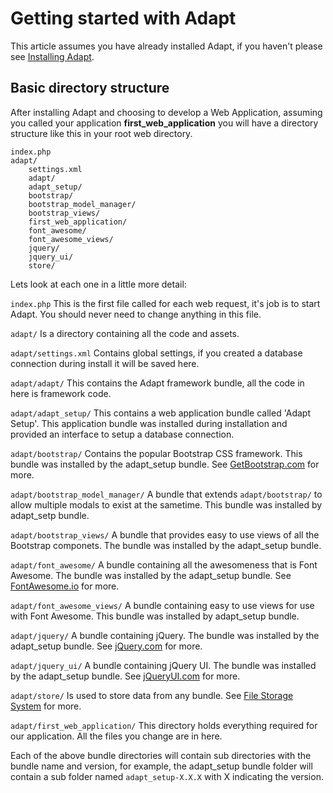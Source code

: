 # Getting started with Adapt

This article assumes you have already installed Adapt, if you haven't please see [Installing Adapt](/docs/articles/installing_adapt.md).

## Basic directory structure
After installing Adapt and choosing to develop a Web Application, assuming you called your application **first_web_application** you will have
a directory structure like this in your root web directory.

```
index.php
adapt/
    settings.xml
    adapt/
    adapt_setup/
    bootstrap/
    bootstrap_model_manager/
    bootstrap_views/
    first_web_application/
    font_awesome/
    font_awesome_views/
    jquery/
    jquery_ui/
    store/
```

Lets look at each one in a little more detail:

```index.php``` This is the first file called for each web request, it's job is to start Adapt.  You should never need to change anything in this file.

```adapt/``` Is a directory containing all the code and assets.

```adapt/settings.xml``` Contains global settings, if you created a database connection during install it will be saved here.

```adapt/adapt/``` This contains the Adapt framework bundle, all the code in here is framework code.

```adapt/adapt_setup/``` This contains a web application bundle called 'Adapt Setup'.  This application bundle was installed during installation and provided an interface to setup a database connection.

```adapt/bootstrap/``` Contains the popular Bootstrap CSS framework.  This bundle was installed by the adapt_setup bundle.  See [GetBootstrap.com](http://getbootstrap.com) for more.

```adapt/bootstrap_model_manager/``` A bundle that extends ```adapt/bootstrap/``` to allow multiple modals to exist at the sametime.  This bundle was installed by adapt_setp bundle.

```adapt/bootstrap_views/``` A bundle that provides easy to use views of all the Bootstrap componets.  The bundle was installed by the adapt_setup bundle.

```adapt/font_awesome/``` A bundle containing all the awesomeness that is Font Awesome. The bundle was installed by the adapt_setup bundle. See [FontAwesome.io](http://fontawesome.io) for more.

```adapt/font_awesome_views/``` A bundle containing easy to use views for use with Font Awesome.  This bundle was installed by adapt_setup bundle.

```adapt/jquery/``` A bundle containing jQuery. The bundle was installed by the adapt_setup bundle. See [jQuery.com](http://jquery.com) for more.

```adapt/jquery_ui/``` A bundle containing jQuery UI. The bundle was installed by the adapt_setup bundle. See [jQueryUI.com](http://jqueryui.com) for more.

```adapt/store/``` Is used to store data from any bundle.  See [File Storage System](/docs/articles/file_storage_system.md) for more.

```adapt/first_web_application/``` This directory holds everything required for our application. All the files you change are in here.

Each of the above bundle directories will contain sub directories with the bundle name and version, for example, the adapt_setup bundle folder will contain a sub folder named ```adapt_setup-X.X.X``` with X indicating the version.



